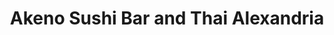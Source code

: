 ---
layout: place
title: "Akeno Sushi Bar and Thai Alexandria"
permalink: /virginia/alexandria/akeno-sushi-bar-and-thai-alexandria.html
stateAbbr: VA
stateName: Virginia
cityName: Alexandria
place_id: ChIJ0eyx1Qqzt4kRJ3J3eZ_2ugk
photos:
  - name: >-
      places/ChIJ0eyx1Qqzt4kRJ3J3eZ_2ugk/photos/AeeoHcKLNLbPS62uK5sY7zyq5d-OwxTkGwDdvw4Jcugruwx4ybrqBVV7ypDJyLxNctUttKg70w7qsgGUWmccEpTfpLQcfGx0j67yKtEpw5NBlIlocOD3497DFHf-hqnCFfYkkqRXFDT85cyQZxP1mzsHSXgrVzYVl1tm4XrrtuTZTfeCuNK7rKnQuGuZAjS5v9aGdqqyDLca_Bt-rEPNR-UZXG0Bxthg8DYH8nzKE1_hgeLzCl_Id1J037gTZFYx8tNisgVtZwIbP5jhZ6-q30gVP48bqjwVnCowIwT_Or-o8QCfSA
    widthPx: 1477
    heightPx: 831
    authorAttributions:
      - displayName: Akeno Sushi Bar and Thai
        uri: https://maps.google.com/maps/contrib/111364894460170482304
        photoUri: >-
          https://lh3.googleusercontent.com/a-/ALV-UjXOh69eZIKHvq9TQrpaoZcGy_FvLkOzFIDWPMegl8lNDyJS2kg=s100-p-k-no-mo
    flagContentUri: >-
      https://www.google.com/local/imagery/report/?cb_client=maps_api_places.places_api&image_key=!1e10!2sAF1QipOLwtvouQqxaVdNlu-bW1wfJvNxNh6Uhh31B70x&hl=en-US
    googleMapsUri: >-
      https://www.google.com/maps/place//data=!3m4!1e2!3m2!1sAF1QipOLwtvouQqxaVdNlu-bW1wfJvNxNh6Uhh31B70x!2e10!4m2!3m1!1s0x89b7b30ad5b1ecd1:0x9baf69f79777227
  - name: >-
      places/ChIJ0eyx1Qqzt4kRJ3J3eZ_2ugk/photos/AeeoHcJdvHuBNf2y46cMziiaoHKTBDR6L8e9l4r8f02EuYAs9XJIGfNf2BW5ICR5x-HljPKBW9eoiK4LhUdWPo2BkY10F9g6JJvJSmTgKH4_9M6xEkgXVIvGeu8XnXXdUkeKmD0f1_0Yu0A4czvmcQtzdBhirgHxPTObsv2fH2cCAqrSCHfMW_zwv8UmCI9CQou1E0MqxigpElXBkljUP065cmJrCwdfwffXyaSBGZnWdtF0cp_BckECdOgJu8-b76c47IuZuyPw_pU8c4GcovhaIvTPVySRLGpJ7WDNojQU0_U
    widthPx: 1440
    heightPx: 1800
    authorAttributions:
      - displayName: Akeno Sushi Bar and Thai Alexandria
        uri: https://maps.google.com/maps/contrib/113057322361135175785
        photoUri: >-
          https://lh3.googleusercontent.com/a-/ALV-UjX8ErKLVB3xsoeyeHTIaz_ZGLoyxPJOQty89cKEMZCeqoDhoEI=s100-p-k-no-mo
    flagContentUri: >-
      https://www.google.com/local/imagery/report/?cb_client=maps_api_places.places_api&image_key=!1e10!2sAF1QipNTIDsMjKMSrrc3XoHtjk3Wuy8cnT3RJYaJg24&hl=en-US
    googleMapsUri: >-
      https://www.google.com/maps/place//data=!3m4!1e2!3m2!1sAF1QipNTIDsMjKMSrrc3XoHtjk3Wuy8cnT3RJYaJg24!2e10!4m2!3m1!1s0x89b7b30ad5b1ecd1:0x9baf69f79777227
  - name: >-
      places/ChIJ0eyx1Qqzt4kRJ3J3eZ_2ugk/photos/AeeoHcIa2dz67OT5DuBi6GT5f1gGP5U_i3YmrjHGfPQutnJSMdAF6QexuFyvX3cN2FwcRwK1fP3L6g_nb5ie_e2mAqGwBNrWr0xFmVBVN92Tp1aAo6BBjqihA26_cf7xEGKSwyFxYPhuC36GzwJI3I-HMzm61DymSau7R2_pUySqFPmD7swCnYGm_6ztZ3MKAS2igs9dyQtpW4EuKjlPgZKboP20kNrcI2Ij55dUq7YgOel9JlU4QvVzUigNvdNqS_ZWdVu6UAOWu6jmAFOFY468C7Tid5n59VJx3uJWdGasItA
    widthPx: 960
    heightPx: 1200
    authorAttributions:
      - displayName: Akeno Sushi Bar and Thai Alexandria
        uri: https://maps.google.com/maps/contrib/113057322361135175785
        photoUri: >-
          https://lh3.googleusercontent.com/a-/ALV-UjX8ErKLVB3xsoeyeHTIaz_ZGLoyxPJOQty89cKEMZCeqoDhoEI=s100-p-k-no-mo
    flagContentUri: >-
      https://www.google.com/local/imagery/report/?cb_client=maps_api_places.places_api&image_key=!1e10!2sAF1QipMm-4LieFypSHHNV8v_LzbRMorCTRKOO0LHfVo&hl=en-US
    googleMapsUri: >-
      https://www.google.com/maps/place//data=!3m4!1e2!3m2!1sAF1QipMm-4LieFypSHHNV8v_LzbRMorCTRKOO0LHfVo!2e10!4m2!3m1!1s0x89b7b30ad5b1ecd1:0x9baf69f79777227
  - name: >-
      places/ChIJ0eyx1Qqzt4kRJ3J3eZ_2ugk/photos/AeeoHcLd19ZtdbncIWiqFcA2EoYIzxEfAsgvZif33jqi90AuHxGx_wCpxNuTnvWz8yo-YZAMk5xC__hAmnwi_hG-rfbEPZ3eCNAnvUm3guXIFujQG0pAenT93kR18Lnx0ySaSuwXy_zJyXNc3bZ1e5Qz5c6D4m62D1lA2SiOoa20LCiXaZb61qy0aBsYVCZoOiLotOs7yzFafw706vDqgZGaJIUBbcCyY1Y_N6GVFRzm43aw_yExE4zu8L2tKFKJpHb4hz-5YPtO15tHoORnNi9RsGSG3mXohxmTp0LW9xKGIV8
    widthPx: 1440
    heightPx: 1682
    authorAttributions:
      - displayName: Akeno Sushi Bar and Thai Alexandria
        uri: https://maps.google.com/maps/contrib/113057322361135175785
        photoUri: >-
          https://lh3.googleusercontent.com/a-/ALV-UjX8ErKLVB3xsoeyeHTIaz_ZGLoyxPJOQty89cKEMZCeqoDhoEI=s100-p-k-no-mo
    flagContentUri: >-
      https://www.google.com/local/imagery/report/?cb_client=maps_api_places.places_api&image_key=!1e10!2sAF1QipPWGAd6LsTSAdDiLPPiwj2NDItM9JlfkkN1SaU&hl=en-US
    googleMapsUri: >-
      https://www.google.com/maps/place//data=!3m4!1e2!3m2!1sAF1QipPWGAd6LsTSAdDiLPPiwj2NDItM9JlfkkN1SaU!2e10!4m2!3m1!1s0x89b7b30ad5b1ecd1:0x9baf69f79777227
  - name: >-
      places/ChIJ0eyx1Qqzt4kRJ3J3eZ_2ugk/photos/AeeoHcLgVcNPq_ShpfPONOUubRvs6C2H5PIbQpgfgG8NCwu3sqfetJ3AqLrmmcEmm63SmlFaPhYZGhh3sBt17bNojLZSe8TSBZ3TUi3z1twNsZK2NfHzBP0wm6ytGr9f4rsqDZk0i36KVKyY-yNFhLEf293hA2ItdN4G05HQrh7vyCfQa2eLY-Io4LUzFrxRVxQ57vjNW_bDQ8PIQQjKfSLXPIjT1O1hAKywn_tkH8OharmZHQZxT1_RGREa7rmI0RAMcHZE0wHfFyiLouk-PAoSi9pXgGPy_byPVNRS_26Ebkw
    widthPx: 1274
    heightPx: 960
    authorAttributions:
      - displayName: Akeno Sushi Bar and Thai Alexandria
        uri: https://maps.google.com/maps/contrib/113057322361135175785
        photoUri: >-
          https://lh3.googleusercontent.com/a-/ALV-UjX8ErKLVB3xsoeyeHTIaz_ZGLoyxPJOQty89cKEMZCeqoDhoEI=s100-p-k-no-mo
    flagContentUri: >-
      https://www.google.com/local/imagery/report/?cb_client=maps_api_places.places_api&image_key=!1e10!2sAF1QipOnWXxjwKvT49iVevnC860m_4xgZF0d-dAiQTk&hl=en-US
    googleMapsUri: >-
      https://www.google.com/maps/place//data=!3m4!1e2!3m2!1sAF1QipOnWXxjwKvT49iVevnC860m_4xgZF0d-dAiQTk!2e10!4m2!3m1!1s0x89b7b30ad5b1ecd1:0x9baf69f79777227
  - name: >-
      places/ChIJ0eyx1Qqzt4kRJ3J3eZ_2ugk/photos/AeeoHcJ0S2_T3LouT8Ui0hQEY60L9-4SuOsUotn9QvvKFEfFddlkTWlXsNknHpGzjexIgBdvSFWTjmxBdTBhJTq6bpm-T38ulIcLTeAi8FpWgt_rylMI6mTcpD6eydSys5aJ2pHf8d46Bqi2HluifKQ95QWofnfbENTCeXKePG5_9RnVD5HW-9NnNHQbWnIpR01iYpeHCSTT7qB7b3H0-1Q7_tV9nueUYROny1E0xg_-Glw_7BqDfScx0GZNBQuh8OYU4KVowCssH9axlMxbHb5zOMGruwpMidu23QdtZHiOVqfzinZjcGspiaIfjXt-Yk6g0vu90rTSTIuec1-7dROm6IlRwwhUj1GhJ95_tZniFBDkM8Rsivm-Q6bffETVh1P8vbdW11Jqll2b5fkxUy0Q5L5TOL7PlLvL9kuUa-s4Cgc
    widthPx: 3024
    heightPx: 4032
    authorAttributions:
      - displayName: priya vaswani
        uri: https://maps.google.com/maps/contrib/105398306639660107549
        photoUri: >-
          https://lh3.googleusercontent.com/a/ACg8ocKqJJMrSJ-LqD0YhurmAPt4f0nTDUvcWZJ4XBbBb6qIaKuzfw=s100-p-k-no-mo
    flagContentUri: >-
      https://www.google.com/local/imagery/report/?cb_client=maps_api_places.places_api&image_key=!1e10!2sCIHM0ogKEICAgIC798LEZQ&hl=en-US
    googleMapsUri: >-
      https://www.google.com/maps/place//data=!3m4!1e2!3m2!1sCIHM0ogKEICAgIC798LEZQ!2e10!4m2!3m1!1s0x89b7b30ad5b1ecd1:0x9baf69f79777227
  - name: >-
      places/ChIJ0eyx1Qqzt4kRJ3J3eZ_2ugk/photos/AeeoHcL1QFUBURUUya2N9Cs6W7v_BldMpW_OITu9wTBzrhUfAWMNqkWL-Wy0jmMO90ngt5i0crGz2kcl1PYVN_Nri9C3VGFJ1RaM8xdiZplIDu9VyC07-t2S6CJ8LFkpeevWSicDpAyKn651whw7EiHOITjGjftIyNssLAAHIGDcc_k4tWK-sY7gVI63jWmJGHWMp6LTc-WIDUfzz4ssMSeRzhuIEp-VHY80BSB0UZjBwFju2-d2nYuwz82fwoE-OFV6t1iDT_GPFCk00JYcxhWdGR-K18yuEwrCvENVVk4_jyw
    widthPx: 1080
    heightPx: 1350
    authorAttributions:
      - displayName: Akeno Sushi Bar and Thai Alexandria
        uri: https://maps.google.com/maps/contrib/113057322361135175785
        photoUri: >-
          https://lh3.googleusercontent.com/a-/ALV-UjX8ErKLVB3xsoeyeHTIaz_ZGLoyxPJOQty89cKEMZCeqoDhoEI=s100-p-k-no-mo
    flagContentUri: >-
      https://www.google.com/local/imagery/report/?cb_client=maps_api_places.places_api&image_key=!1e10!2sAF1QipPoSQi8tGl1iIK0wtTQQB4EpQ0mILiqHwtP0sw&hl=en-US
    googleMapsUri: >-
      https://www.google.com/maps/place//data=!3m4!1e2!3m2!1sAF1QipPoSQi8tGl1iIK0wtTQQB4EpQ0mILiqHwtP0sw!2e10!4m2!3m1!1s0x89b7b30ad5b1ecd1:0x9baf69f79777227
  - name: >-
      places/ChIJ0eyx1Qqzt4kRJ3J3eZ_2ugk/photos/AeeoHcIB0eqn5nC6K5lJq6BDfrFf4ER0pQYDX5xt-f56Wb0NXsPu5MgYJj8bDKjABeNP8W6g1BTQjs6NTSVUFLW_8SPuV-Ga29tdaWxNCdi6thM8CNR3dDiAda8CbzV0aBMRMpRuFe79ToJt2-wq4jwrGrAulKo_SneWtckdnDfbGAyJLlTzWHZzbrH16ki6IGFY5Fx8vkN7W5myJSZ4BNrf0wLnWmTKK8piuR9YGtBitqfRzE2aqVAjLpIkLNnApKrFQJslSubrcaCZKxetaRhVf7aHvuQi_rEOgS-kwZr09Vw
    widthPx: 1080
    heightPx: 1350
    authorAttributions:
      - displayName: Akeno Sushi Bar and Thai Alexandria
        uri: https://maps.google.com/maps/contrib/113057322361135175785
        photoUri: >-
          https://lh3.googleusercontent.com/a-/ALV-UjX8ErKLVB3xsoeyeHTIaz_ZGLoyxPJOQty89cKEMZCeqoDhoEI=s100-p-k-no-mo
    flagContentUri: >-
      https://www.google.com/local/imagery/report/?cb_client=maps_api_places.places_api&image_key=!1e10!2sAF1QipOpvX2a2YJ9KWozaqFa71c7mOtNPJ6iNeUPV9M&hl=en-US
    googleMapsUri: >-
      https://www.google.com/maps/place//data=!3m4!1e2!3m2!1sAF1QipOpvX2a2YJ9KWozaqFa71c7mOtNPJ6iNeUPV9M!2e10!4m2!3m1!1s0x89b7b30ad5b1ecd1:0x9baf69f79777227
  - name: >-
      places/ChIJ0eyx1Qqzt4kRJ3J3eZ_2ugk/photos/AeeoHcLRmMfOLu1M49Fk6o7FYrcQAa-mOMUtUxq6ji_AhIs657yad_rZA4rZQlfa802KV9IBmjf8sFpoNDfZMWlj09tcoPYEl9UHpASJGyeyTSeGWM4SVf2o2Brn2KAZuDE9CVgnM8UTaXc1j9Z27AySkCLSQOvwXnD_T7djdETkOFy60UOc193-MEA4VnPKFo5eqEQ4ov1CmSZTgiOIb_KqBFqUzqGHpiGiwmHl3fsOtH85D9FI6vNPf-22QAKT5_iyJQfoMPOwfu6sdNuTBPVhDD0Tnbp-0A9YlNUAfDp9QSj3k9-kRtH8iuMtvFpnq_bfNX-Hz3VqDs8C0ErQcB6kHjqLnfAFo0EhTCaK5FSquyvwtyftLFf_B7E2SR8y8E6Z1jrIWvnb4Y_t3eF11Q3u4BviyvF-MLrbiOkdv9QLHm4
    widthPx: 3024
    heightPx: 4032
    authorAttributions:
      - displayName: priya vaswani
        uri: https://maps.google.com/maps/contrib/105398306639660107549
        photoUri: >-
          https://lh3.googleusercontent.com/a/ACg8ocKqJJMrSJ-LqD0YhurmAPt4f0nTDUvcWZJ4XBbBb6qIaKuzfw=s100-p-k-no-mo
    flagContentUri: >-
      https://www.google.com/local/imagery/report/?cb_client=maps_api_places.places_api&image_key=!1e10!2sCIHM0ogKEICAgIC798LYHg&hl=en-US
    googleMapsUri: >-
      https://www.google.com/maps/place//data=!3m4!1e2!3m2!1sCIHM0ogKEICAgIC798LYHg!2e10!4m2!3m1!1s0x89b7b30ad5b1ecd1:0x9baf69f79777227
  - name: >-
      places/ChIJ0eyx1Qqzt4kRJ3J3eZ_2ugk/photos/AeeoHcLnKIIJvl7I4-74qk1qLdjeYBNwc5Bta2d8aPbMnVsWJC2XLb9jFm32asyTW5vxIIlkbFLxDEY1VrHDU5Wdt0wM-I_6nLqptW4n78KxFAuUlvebGaO8HQp7lNmA-R7T_DWgUUxmAQ36ZSbIIs-ka33kee9nGeXjs6lktqk-fv_RkP4QFzYzKMQfzHIpMEH-OZV5_MbmbchxYae0838w5dQ3ITwlcwZDWd8PYXTi_PvRpfvNcB66cqqdmNu5CaF4sYsCJixiIH4A0H90gM8vP8ciSav17O3SJfLQ6Om0yZE
    widthPx: 675
    heightPx: 641
    authorAttributions:
      - displayName: Akeno Sushi Bar and Thai Alexandria
        uri: https://maps.google.com/maps/contrib/113057322361135175785
        photoUri: >-
          https://lh3.googleusercontent.com/a-/ALV-UjX8ErKLVB3xsoeyeHTIaz_ZGLoyxPJOQty89cKEMZCeqoDhoEI=s100-p-k-no-mo
    flagContentUri: >-
      https://www.google.com/local/imagery/report/?cb_client=maps_api_places.places_api&image_key=!1e10!2sAF1QipPVGZOAtnCeO85cxHT8LOX2BY7hkgFLF_0ay-E&hl=en-US
    googleMapsUri: >-
      https://www.google.com/maps/place//data=!3m4!1e2!3m2!1sAF1QipPVGZOAtnCeO85cxHT8LOX2BY7hkgFLF_0ay-E!2e10!4m2!3m1!1s0x89b7b30ad5b1ecd1:0x9baf69f79777227
address: 6550 Little River Turnpike Unit F, Alexandria, VA 22312, USA
street: 6550 Little River Turnpike Unit F
city: Alexandria
state: VA
zip: '22312'
country: USA
neighborhood: null
latitude: '38.823343'
longitude: '-77.161087'
accessibility_options:
  wheelchairAccessibleParking: true
  wheelchairAccessibleEntrance: true
  wheelchairAccessibleSeating: true
business_status: OPERATIONAL
name: Akeno Sushi Bar and Thai Alexandria
google_maps_links:
  directionsUri: >-
    https://www.google.com/maps/dir//''/data=!4m7!4m6!1m1!4e2!1m2!1m1!1s0x89b7b30ad5b1ecd1:0x9baf69f79777227!3e0
  placeUri: https://maps.google.com/?cid=701143856807637543
  writeAReviewUri: >-
    https://www.google.com/maps/place//data=!4m3!3m2!1s0x89b7b30ad5b1ecd1:0x9baf69f79777227!12e1
  reviewsUri: >-
    https://www.google.com/maps/place//data=!4m4!3m3!1s0x89b7b30ad5b1ecd1:0x9baf69f79777227!9m1!1b1
  photosUri: >-
    https://www.google.com/maps/place//data=!4m3!3m2!1s0x89b7b30ad5b1ecd1:0x9baf69f79777227!10e5
primary_type: Sushi Restaurant
opening_hours:
  regular: null
  current: null
secondary_opening_hours:
  regular:
    weekdayDescriptions: null
    type: null
  current:
    weekdayDescriptions: null
    type: null
phone: null
price_level: null
price_range: null
rating: null
rating_count: 0
website: null
description: null
reviews: null
parking_options: null
payment_options: null
allow_dogs: null
curbside_pickup: null
delivery: null
dine_in: null
good_for_children: null
good_for_groups: null
good_for_sports: null
live_music: null
menu_for_children: null
outdoor_seating: null
reservable: null
restroom: null
serves_beer: null
serves_breakfast: null
serves_brunch: null
serves_cocktails: null
serves_coffee: null
serves_dinner: null
serves_dessert: null
serves_lunch: null
serves_vegetarian_food: null
serves_wine: null
takeout: null

---